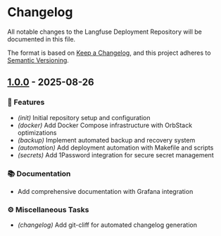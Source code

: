 # Changelog

All notable changes to the Langfuse Deployment Repository will be documented in this file.

The format is based on [Keep a Changelog](https://keepachangelog.com/en/1.0.0/),
and this project adheres to [Semantic Versioning](https://semver.org/spec/v2.0.0.html).
## [1.0.0](https://github.com/langfuse/langfuse-deployment/compare/..v1.0.0) - 2025-08-26

### 🚀 Features

- *(init)* Initial repository setup and configuration
- *(docker)* Add Docker Compose infrastructure with OrbStack optimizations
- *(backup)* Implement automated backup and recovery system
- *(automation)* Add deployment automation with Makefile and scripts
- *(secrets)* Add 1Password integration for secure secret management

### 📚 Documentation

- Add comprehensive documentation with Grafana integration

### ⚙️ Miscellaneous Tasks

- *(changelog)* Add git-cliff for automated changelog generation
<!-- generated by git-cliff -->
